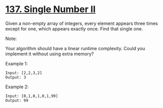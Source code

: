 # [137. Single Number II](https://leetcode.com/problems/single-number-ii/)

Given a non-empty array of integers, every element appears three times except for one, which appears exactly once. Find that single one.

Note:

Your algorithm should have a linear runtime complexity. Could you implement it without using extra memory?

Example 1:

```text
Input: [2,2,3,2]
Output: 3
```

Example 2:

```text
Input: [0,1,0,1,0,1,99]
Output: 99
```